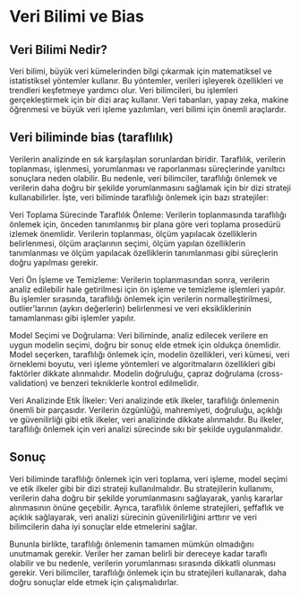 # Veri Bilimi ve Bias

## Veri Bilimi Nedir?

Veri bilimi, büyük veri kümelerinden bilgi çıkarmak için matematiksel ve istatistiksel yöntemler kullanır. Bu yöntemler, verileri işleyerek özellikleri ve trendleri keşfetmeye yardımcı olur. Veri bilimcileri, bu işlemleri gerçekleştirmek için bir dizi araç kullanır. Veri tabanları, yapay zeka, makine öğrenmesi ve büyük veri işleme yazılımları, veri bilimi için önemli araçlardır.

## Veri biliminde bias (taraflılık) 

Verilerin analizinde en sık karşılaşılan sorunlardan biridir. Taraflılık, verilerin toplanması, işlenmesi, yorumlanması ve raporlanması süreçlerinde yanıltıcı sonuçlara neden olabilir. Bu nedenle, veri bilimciler, taraflılığı önlemek ve verilerin daha doğru bir şekilde yorumlanmasını sağlamak için bir dizi strateji kullanabilirler. İşte, veri biliminde taraflılığı önlemek için bazı stratejiler:

Veri Toplama Sürecinde Taraflılık Önleme: Verilerin toplanmasında taraflılığı önlemek için, önceden tanımlanmış bir plana göre veri toplama prosedürü izlemek önemlidir. Verilerin toplanması, ölçüm yapılacak özelliklerin belirlenmesi, ölçüm araçlarının seçimi, ölçüm yapılan özelliklerin tanımlanması ve ölçüm yapılacak özelliklerin tanımlanması gibi süreçlerin doğru yapılması gerekir.

Veri Ön İşleme ve Temizleme: Verilerin toplanmasından sonra, verilerin analiz edilebilir hale getirilmesi için ön işleme ve temizleme işlemleri yapılır. Bu işlemler sırasında, taraflılığı önlemek için verilerin normalleştirilmesi, outlier'larının (aykırı değerlerin) belirlenmesi ve veri eksikliklerinin tamamlanması gibi işlemler yapılır.

Model Seçimi ve Doğrulama: Veri biliminde, analiz edilecek verilere en uygun modelin seçimi, doğru bir sonuç elde etmek için oldukça önemlidir. Model seçerken, taraflılığı önlemek için, modelin özellikleri, veri kümesi, veri örneklemi boyutu, veri işleme yöntemleri ve algoritmaların özellikleri gibi faktörler dikkate alınmalıdır. Modelin doğruluğu, çapraz doğrulama (cross-validation) ve benzeri tekniklerle kontrol edilmelidir.

Veri Analizinde Etik İlkeler: Veri analizinde etik ilkeler, taraflılığı önlemenin önemli bir parçasıdır. Verilerin özgünlüğü, mahremiyeti, doğruluğu, açıklığı ve güvenilirliği gibi etik ilkeler, veri analizinde dikkate alınmalıdır. Bu ilkeler, taraflılığı önlemek için veri analizi sürecinde sıkı bir şekilde uygulanmalıdır.

## Sonuç  

Veri biliminde taraflılığı önlemek için veri toplama, veri işleme, model seçimi ve etik ilkeler gibi bir dizi strateji kullanılmalıdır. Bu stratejilerin kullanımı, verilerin daha doğru bir şekilde yorumlanmasını sağlayarak, yanlış kararlar alınmasının önüne geçebilir. Ayrıca, taraflılık önleme stratejileri, şeffaflık ve açıklık sağlayarak, veri analizi sürecinin güvenilirliğini arttırır ve veri bilimcilerin daha iyi sonuçlar elde etmelerini sağlar.

Bununla birlikte, taraflılığı önlemenin tamamen mümkün olmadığını unutmamak gerekir. Veriler her zaman belirli bir dereceye kadar taraflı olabilir ve bu nedenle, verilerin yorumlanması sırasında dikkatli olunması gerekir. Veri bilimciler, taraflılığı önlemek için bu stratejileri kullanarak, daha doğru sonuçlar elde etmek için çalışmalıdırlar.
